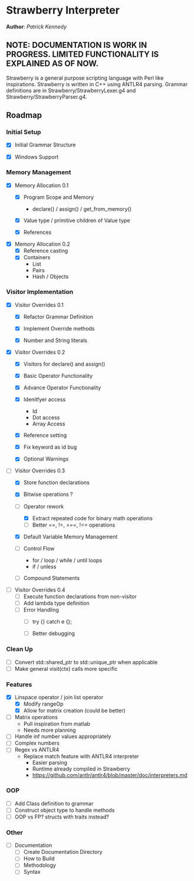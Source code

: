 # Strawberry Interpreter
**Author**: _Patrick Kennedy_

## NOTE: DOCUMENTATION IS WORK IN PROGRESS. LIMITED FUNCTIONALITY IS EXPLAINED AS OF NOW.

Strawberry is a general purpose scripting language with Perl like inspirations.
Strawberry is written in C++ using ANTLR4 parsing. Grammar definitions are in 
Strawberry/StrawberryLexer.g4 and Strawberry/StrawberryParser.g4.

## Roadmap

### Initial Setup
- [x] Initial Grammar Structure


- [x] Windows Support

### Memory Management

- [x] Memory Allocation 0.1
    - [x] Program Scope and Memory
        - declare() / assign() / get_from_memory()
    - [x] Value type / primitive children of Value type
    - [x] References


- [x] Memory Allocation 0.2
    - [x] Reference casting
    - [x] Containers
        - List
        - Pairs
        - Hash / Objects

### Visitor Implementation

- [x] Visitor Overrides 0.1
    - [x] Refactor Grammar Definition
    - [x] Implement Override methods
    - [x] Number and String literals


- [x] Visitor Overrides 0.2
    - [x] Visitors for declare() and assign()
    - [x] Basic Operator Functionality
    - [x] Advance Operator Functionality
    - [x] Idenitfyer access
        - Id
        - Dot access
        - Array Access
    - [x] Reference setting
    - [x] Fix keyword as id bug
    - [x] Optional Warnings


- [ ] Visitor Overrides 0.3
    - [x] Store function declarations
    - [x] Bitwise operations ?
    - [ ] Operator rework
      - [x] Extract repeated code for binary math operations
      - [ ] Better ==, !=, ===, !== operations
    - [x] Default Variable Memory Management
    - [ ] Control Flow
        - for / loop / while / until loops
        - if / unless
    - [ ] Compound Statements


- [ ] Visitor Overrides 0.4
  - [ ] Execute function declarations from non-visitor
  - [ ] Add lambda type definition
  - [ ] Error Handling
    - [ ] try {} catch e {};
    - [ ] Better debugging


### Clean Up
- [ ] Convert std::shared_ptr to std::unique_ptr when applicable
- [ ] Make general visit(ctx) calls more specific
 
### Features
- [x] Linspace operator / join list operator
  - [x] Modify rangeOp
  - [x] Allow for matrix creation (could be better)
- [ ] Matrix operations
  - Pull inspiration from matlab
  - Needs more planning
- [ ] Handle inf number values appropriately
- [ ] Complex numbers
- [ ] Regex vs ANTLR4
  - Replace match feature with ANTLR4 interpreter
    - Easier parsing
    - Runtime already compiled in Strawberry
    - https://github.com/antlr/antlr4/blob/master/doc/interpreters.md

### OOP
- [ ] Add Class definition to grammar
- [ ] Construct object type to handle methods
- [ ] OOP vs FP? structs with traits instead?

### Other
- [ ] Documentation
    - [ ] Create Documentation Directory
    - [ ] How to Build
    - [ ] Methodology
    - [ ] Syntax